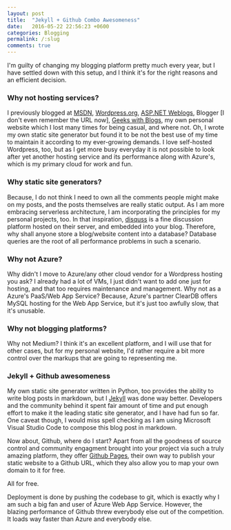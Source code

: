 ```yaml
---
layout: post
title:  "Jekyll + Github Combo Awesomeness"
date:   2016-05-22 22:56:23 +0600
categories: Blogging
permalink: /:slug
comments: true
---
```

I'm guilty of changing my blogging platform pretty much every year, but I have settled down with this setup, and I think it's for the right reasons and an efficient decision. 

### Why not hosting services?
I previously blogged at [MSDN](https://blogs.msdn.com/saqib/), [Wordpress.org](https://tanzimsaqib.wordpress.com/), [ASP.NET Weblogs](http://weblogs.asp.net/tanzimsaqib), Blogger [I don't even remember the URL now], [Geeks with Blogs](http://www.geekswithblogs.net/Saqib/), my own personal website which I lost many times for being casual, and where not. Oh, I wrote my own static site generator but found it to be not the best use of my time to maintain it according to my ever-growing demands. I love self-hosted Wordpress, too, but as I get more busy everyday it is not possible to look after yet another hosting service and its performance along with Azure's, which is my primary cloud for work and fun.

### Why static site generators?
Because, I do not think I need to own all the comments people might make on my posts, and the posts themselves are really static output. As I am more embracing serverless architecture, I am incorporating the principles for my personal projects, too. In that inspiration, [disquss](https://disqus.com/) is a fine discussion platform hosted on their server, and embedded into your blog. Therefore, why shall anyone store a blog/website content into a database? Database queries are the root of all performance problems in such a scenario. 

### Why not Azure?
Why didn't I move to Azure/any other cloud vendor for a Wordpress hosting you ask? I already had a lot of VMs, I just didn't want to add one just for hosting, and that too requires maintenance and management. Why not as a Azure's PaaS/Web App Service? Because, Azure's partner ClearDB offers MySQL hosting for the Web App Service, but it's just too awfully  slow, that it's unusable. 


### Why not blogging platforms?
Why not Medium? I think it's an excellent platform, and I will use that for other cases, but for my personal website, I'd rather require a bit more control over the markups that are going to representing me.     

### Jekyll + Github awesomeness
My own static site generator written in Python, too provides the ability to write blog posts in markdown, but I [Jekyll](https://jekyllrb.com) was done way better. Developers and the community behind it spent fair amount of time and put enough effort to make it the leading static site generator, and I have had fun so far. One caveat though, I would miss spell checking as I am using Microsoft Visual Studio Code to compose this blog post in markdown.

Now about, Github, where do I start? Apart from all the goodness of source control and community engagment brought into your project via such a truly amazing platform, they offer [Github Pages](https://pages.github.com/), their own way to publish your static website to a Github URL, which they also allow you to map your own domain to it for free. 

All for free. 

Deployment is done by pushing the codebase to git, which is exactly why I am such a big fan and user of Azure Web App Service. However, the blazing performance of Github threw everybody else out of the competition. It loads way faster than Azure and everybody else.       